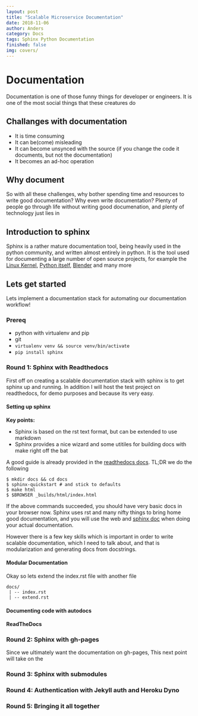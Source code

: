 ```yaml
---
layout: post
title: "Scalable Microservice Documentation"
date: 2018-11-06
author: Anders
category: Docs
tags: Sphinx Python Documentation
finished: false
img: covers/
---
```


# Documentation

Documentation is one of those funny things for developer or engineers. It is
one of the most social things that these creatures do 

## Challanges with documentation

- It is time consuming
- It can be(come) misleading
- It can become unsynced with the source (if you change the code it documents,
  but not the documentation)
- It becomes an ad-hoc operation

## Why document

So with all these challenges, why bother spending time and resources to write
good documentation? Why even write documentation? Plenty of people go through
life without writing good documenation, and plenty of technology just lies in

## Introduction to sphinx

Sphinx is a rather mature documentation tool, being heavily used in the python
community, and written almost entirely in python. It is the tool used for
documenting a large number of open source projects, for example the 
[Linux Kernel](https://www.kernel.org/doc/html/latest/index.html),
[Python itself](https://docs.python.org/3/),
[Blender](https://docs.blender.org/manual/en/latest/) and many more

## Lets get started

Lets implement a documentation stack for automating our documentation workflow!

### Prereq
- python with virtualenv and pip
- git
- `virtualenv venv && source venv/bin/activate`
- `pip install sphinx`

### Round 1: Sphinx with Readthedocs

First off on creating a scalable documentation stack with sphinx is to get
sphinx up and running. In addition I will host the test project on readthedocs,
for demo purposes and because its very easy.

#### Setting up sphinx

**Key points:**
- Sphinx is based on the rst text format, but can be extended to use markdown
- Sphinx provides a nice wizard and some utitiles for building docs with make
  right off the bat

A good guide is already provided in the [readthedocs docs](https://docs.readthedocs.io/en/latest/intro/getting-started-with-sphinx.html).  TL;DR we do the following

```
$ mkdir docs && cd docs
$ sphinx-quickstart # and stick to defaults
$ make html
$ $BROWSER _builds/html/index.html
```

If the above commands succeeded, you should have very basic docs in your browser
now. Sphinx uses rst and many nifty things to bring home good documentation,
and you will use the web and [sphinx doc](http://www.sphinx-doc.org/) when
doing your actual documentation.

However there is a few key skills which is important in order to write scalable
documentation, which I need to talk about, and that is modularization and
generating docs from docstrings.

#### Modular Documentation

Okay so lets extend the index.rst file with another file

```
docs/
 | -- index.rst
 | -- extend.rst
```

#### Documenting code with autodocs

#### ReadTheDocs

### Round 2: Sphinx with gh-pages
Since we ultimately want the documentation on gh-pages, This next point will
take on the 

### Round 3: Sphinx with submodules
### Round 4: Authentication with Jekyll auth and Heroku Dyno
### Round 5: Bringing it all together
